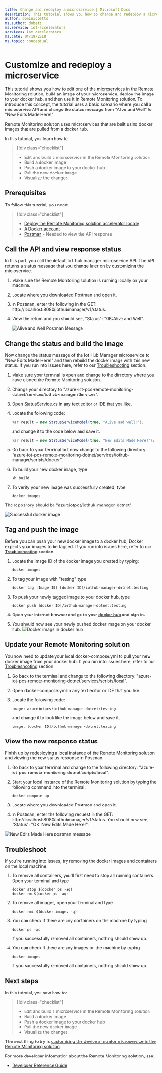 ```yaml
---
title: Change and redeploy a microservice | Microsoft Docs
description: This tutorial shows you how to change and redeploy a microservice in Remote Monitoring
author: dominicbetts
ms.author: dobett
ms.service: iot-accelerators
services: iot-accelerators
ms.date: 04/19/2018
ms.topic: conceptual
---
```


# Customize and redeploy a microservice

This tutorial shows you how to edit one of the [microservices](http://azure.com/microservices) in the Remote Monitoring solution, build an image of your microservice, deploy the image to your docker hub, and then use it in Remote Monitoring solution. To introduce this concept, the tutorial uses a basic scenario where you call a microservice API and change the status message from "Alive and Well" to "New Edits Made Here!"

Remote Monitoring solution uses microservices that are built using docker images  that are pulled from a docker hub. 

In this tutorial, you learn how to:

>[!div class="checklist"]
> * Edit and build a microservice in the Remote Monitoring solution
> * Build a docker image
> * Push a docker image to your docker hub
> * Pull the new docker image
> * Visualize the changes 

## Prerequisites

To follow this tutorial, you need:

>[!div class="checklist"]
> * [Deploy the Remote Monitoring solution accelerator locally](iot-accelerators-remote-monitoring-deploy-local.md)
> * [A Docker account](https://hub.docker.com/)
> * [Postman](https://www.getpostman.com/) - Needed to view the API response

## Call the API and view response status

In this part, you call the default IoT hub manager microservice API. The API returns a status message that you change later on by customizing the microservice.

1. Make sure the Remote Monitoring solution is running locally on your machine.
2. Locate where you downloaded Postman and open it.
3. In Postman, enter the following in the GET: http://localhost:8080/iothubmanager/v1/status.
4. View the return and you should see, "Status": "OK:Alive and Well".

    ![Alive and Well Postman Message](./media/iot-accelerators-microservices-example/postman-alive-well.png)

## Change the status and build the image

Now change the status message of the Iot Hub Manager microservice to "New Edits Made Here!" and then rebuild the docker image with this new status. If you run into issues here, refer to our [Troubleshooting](#Troubleshoot) section.

1. Make sure your terminal is open and change to the directory where you have cloned the Remote Monitoring solution. 
1. Change your directory to "azure-iot-pcs-remote-monitoring-dotnet/services/iothub-manager/Services".
1. Open StatusService.cs in any text editor or IDE that you like. 
1. Locate the following code:

    ```csharp
    var result = new StatusServiceModel(true, "Alive and well!");
    ```

    and change it to the code below and save it.

    ```csharp
    var result = new StatusServiceModel(true, "New Edits Made Here!");
    ```

5. Go back to your terminal but now change to the following directory:
 "azure-iot-pcs-remote-monitoring-dotnet/services/iothub-manager/scripts/docker".
6. To build your new docker image, type

    ```cmd/sh
    sh build
    ```

7. To verify your new image was successfully created, type

    ```cmd/sh
    docker images 
    ```

The repository should be "azureiotpcs/iothub-manager-dotnet".

![Successful docker image](./media/iot-accelerators-microservices-example/successful-docker-image.png)

## Tag and push the image
Before you can push your new docker image to a docker hub, Docker expects your images to be tagged. If you run into issues here, refer to our [Troubleshooting](#Troubleshoot) section.

1. Locate the Image ID of the docker image you created by typing:

    ```cmd/sh
    docker images
    ```

2. To tag your image with "testing" type

    ```cmd/sh
    docker tag [Image ID] [docker ID]/iothub-manager-dotnet:testing 
    ```

3. To push your newly tagged image to your docker hub, type

    ```cmd/sh
    docker push [docker ID]/iothub-manager-dotnet:testing
    ```

4. Open your internet browser and go to your [docker hub](https://hub.docker.com/) and sign in.
5. You should now see your newly pushed docker image on your docker hub.
![Docker image in docker hub](./media/iot-accelerators-microservices-example/docker-image-in-docker-hub.png)

## Update your Remote Monitoring solution
You now need to update your local docker-compose.yml to pull your new docker image from your docker hub. If you run into issues here, refer to our [Troubleshooting](#Troubleshoot) section.

1. Go back to the terminal and change to the following directory:
"azure-iot-pcs-remote-monitoring-dotnet/services/scripts/local".
2. Open docker-compose.yml in any text editor or IDE that you like.
3. Locate the following code:

    ```docker
    image: azureiotpcs/iothub-manager-dotnet:testing
    ```

    and change it to look like the image below and save it.

    ```cmd/sh
    image: [docker ID]/iothub-manager-dotnet:testing
    ```

## View the new response status
Finish up by redeploying a local instance of the Remote Monitoring solution and viewing the new status response in Postman.

1. Go back to your terminal and change to the following directory: "azure-iot-pcs-remote-monitoring-dotnet/scripts/local".
2. Start your local instance of the Remote Monitoring solution by typing the following command into the terminal:

    ```cmd/sh
    docker-compose up
    ```

3. Locate where you downloaded Postman and open it.
4. In Postman, enter the following request in the GET: http://localhost:8080/iothubmanager/v1/status. You should now see, "Status": "OK: New Edits Made Here!".

![New Edits Made Here postman message](./media/iot-accelerators-microservices-example/new-postman-message.png)

## <a name="Troubleshoot"></a>Troubleshoot

If you're running into issues, try removing the docker images and containers on the local machine.

1. To remove all containers, you'll first need to stop all running containers. Open your terminal and type

    ```cmd/sh
    docker stop $(docker ps -aq)
    docker rm $(docker ps -aq)
    ```
    
2. To remove all images, open your terminal and type 

    ```cmd/sh
    docker rmi $(docker images -q)
    ```

3. You can check if there are any containers on the machine by typing

    ```cmd/sh
    docker ps -aq 
    ```

    If you successfully removed all containers, nothing should show up.

4. You can check if there are any images on the machine by typing

    ```cmd/sh
    docker images
    ```

    If you successfully removed all containers, nothing should show up.

## Next steps

In this tutorial, you saw how to:

<!-- Repeat task list from intro -->
>[!div class="checklist"]
> * Edit and build a microservice in the Remote Monitoring solution
> * Build a docker image
> * Push a docker image to your docker hub
> * Pull the new docker image
> * Visualize the changes 

The next thing to try is [customizing the device simulator microservice in the Remote Monitoring solution](iot-accelerators-microservices-example.md)

For more developer information about the Remote Monitoring solution, see:

* [Developer Reference Guide](https://github.com/Azure/azure-iot-pcs-remote-monitoring-dotnet/wiki/Developer-Reference-Guide)
<!-- Next tutorials in the sequence -->

